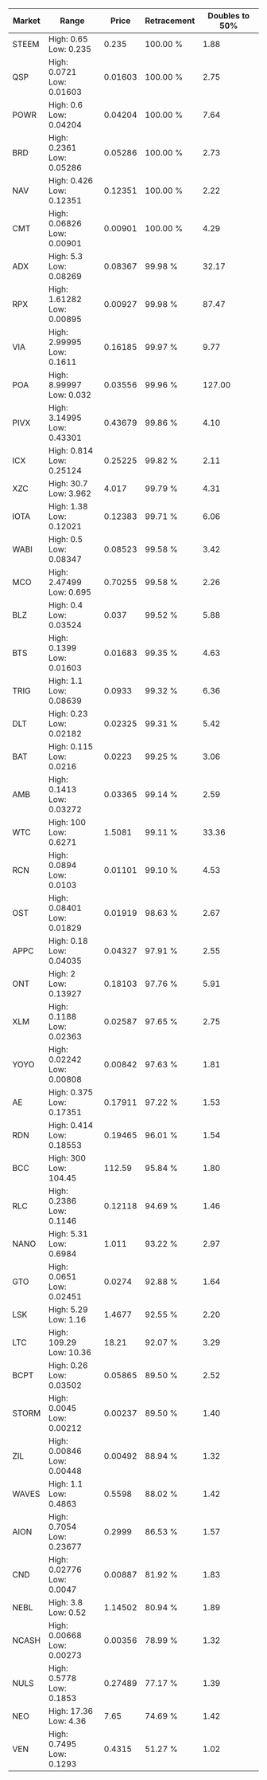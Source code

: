| Market | Range | Price| Retracement | Doubles to 50% |
| --- | --- | --- | --- | --- |
| STEEM | High: 0.65<br />Low: 0.235 | 0.235 | 100.00 % | 1.88 |
| QSP | High: 0.0721<br />Low: 0.01603 | 0.01603 | 100.00 % | 2.75 |
| POWR | High: 0.6<br />Low: 0.04204 | 0.04204 | 100.00 % | 7.64 |
| BRD | High: 0.2361<br />Low: 0.05286 | 0.05286 | 100.00 % | 2.73 |
| NAV | High: 0.426<br />Low: 0.12351 | 0.12351 | 100.00 % | 2.22 |
| CMT | High: 0.06826<br />Low: 0.00901 | 0.00901 | 100.00 % | 4.29 |
| ADX | High: 5.3<br />Low: 0.08269 | 0.08367 | 99.98 % | 32.17 |
| RPX | High: 1.61282<br />Low: 0.00895 | 0.00927 | 99.98 % | 87.47 |
| VIA | High: 2.99995<br />Low: 0.1611 | 0.16185 | 99.97 % | 9.77 |
| POA | High: 8.99997<br />Low: 0.032 | 0.03556 | 99.96 % | 127.00 |
| PIVX | High: 3.14995<br />Low: 0.43301 | 0.43679 | 99.86 % | 4.10 |
| ICX | High: 0.814<br />Low: 0.25124 | 0.25225 | 99.82 % | 2.11 |
| XZC | High: 30.7<br />Low: 3.962 | 4.017 | 99.79 % | 4.31 |
| IOTA | High: 1.38<br />Low: 0.12021 | 0.12383 | 99.71 % | 6.06 |
| WABI | High: 0.5<br />Low: 0.08347 | 0.08523 | 99.58 % | 3.42 |
| MCO | High: 2.47499<br />Low: 0.695 | 0.70255 | 99.58 % | 2.26 |
| BLZ | High: 0.4<br />Low: 0.03524 | 0.037 | 99.52 % | 5.88 |
| BTS | High: 0.1399<br />Low: 0.01603 | 0.01683 | 99.35 % | 4.63 |
| TRIG | High: 1.1<br />Low: 0.08639 | 0.0933 | 99.32 % | 6.36 |
| DLT | High: 0.23<br />Low: 0.02182 | 0.02325 | 99.31 % | 5.42 |
| BAT | High: 0.115<br />Low: 0.0216 | 0.0223 | 99.25 % | 3.06 |
| AMB | High: 0.1413<br />Low: 0.03272 | 0.03365 | 99.14 % | 2.59 |
| WTC | High: 100<br />Low: 0.6271 | 1.5081 | 99.11 % | 33.36 |
| RCN | High: 0.0894<br />Low: 0.0103 | 0.01101 | 99.10 % | 4.53 |
| OST | High: 0.08401<br />Low: 0.01829 | 0.01919 | 98.63 % | 2.67 |
| APPC | High: 0.18<br />Low: 0.04035 | 0.04327 | 97.91 % | 2.55 |
| ONT | High: 2<br />Low: 0.13927 | 0.18103 | 97.76 % | 5.91 |
| XLM | High: 0.1188<br />Low: 0.02363 | 0.02587 | 97.65 % | 2.75 |
| YOYO | High: 0.02242<br />Low: 0.00808 | 0.00842 | 97.63 % | 1.81 |
| AE | High: 0.375<br />Low: 0.17351 | 0.17911 | 97.22 % | 1.53 |
| RDN | High: 0.414<br />Low: 0.18553 | 0.19465 | 96.01 % | 1.54 |
| BCC | High: 300<br />Low: 104.45 | 112.59 | 95.84 % | 1.80 |
| RLC | High: 0.2386<br />Low: 0.1146 | 0.12118 | 94.69 % | 1.46 |
| NANO | High: 5.31<br />Low: 0.6984 | 1.011 | 93.22 % | 2.97 |
| GTO | High: 0.0651<br />Low: 0.02451 | 0.0274 | 92.88 % | 1.64 |
| LSK | High: 5.29<br />Low: 1.16 | 1.4677 | 92.55 % | 2.20 |
| LTC | High: 109.29<br />Low: 10.36 | 18.21 | 92.07 % | 3.29 |
| BCPT | High: 0.26<br />Low: 0.03502 | 0.05865 | 89.50 % | 2.52 |
| STORM | High: 0.0045<br />Low: 0.00212 | 0.00237 | 89.50 % | 1.40 |
| ZIL | High: 0.00846<br />Low: 0.00448 | 0.00492 | 88.94 % | 1.32 |
| WAVES | High: 1.1<br />Low: 0.4863 | 0.5598 | 88.02 % | 1.42 |
| AION | High: 0.7054<br />Low: 0.23677 | 0.2999 | 86.53 % | 1.57 |
| CND | High: 0.02776<br />Low: 0.0047 | 0.00887 | 81.92 % | 1.83 |
| NEBL | High: 3.8<br />Low: 0.52 | 1.14502 | 80.94 % | 1.89 |
| NCASH | High: 0.00668<br />Low: 0.00273 | 0.00356 | 78.99 % | 1.32 |
| NULS | High: 0.5778<br />Low: 0.1853 | 0.27489 | 77.17 % | 1.39 |
| NEO | High: 17.36<br />Low: 4.36 | 7.65 | 74.69 % | 1.42 |
| VEN | High: 0.7495<br />Low: 0.1293 | 0.4315 | 51.27 % | 1.02 |
